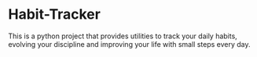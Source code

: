 # Habit-Tracker
This is a python project that provides utilities to track your daily habits, evolving your discipline and improving your life with small steps every day.
